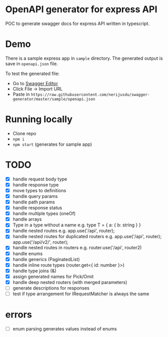 # OpenAPI generator for express API
POC to generate swagger docs for express API written in typescript.

# Demo
There is a sample express app in `sample` directory.
The generated output is save in `openapi.json` file.

To test the generated file:
- Go to [Swagger Editor](https://editor.swagger.io)
- Click File -> Import URL
- Paste in `https://raw.githubusercontent.com/nerijusdu/swagger-generator/master/sample/openapi.json`

# Running locally
- Clone repo
- `npm i`
- `npm start` (generates for sample app)

# TODO
- [X] handle request body type
- [X] handle response type
- [X] move types to definitions
- [X] handle query params
- [X] handle path params
- [X] handle response status
- [X] handle multiple types (oneOf)
- [X] handle arrays
- [X] Type in a type without a name e.g. type T = { a: { b: string } }
- [X] handle nested routes e.g. app.use('/api', router);
- [X] handle nested routes for duplicated routers e.g. app.use('/api', router); app.use('/api/v2/', router);
- [X] handle nested routes in routers e.g. router.use('/api', router2)
- [X] handle enums
- [X] handle generics (PaginatedList<T>)
- [X] handle inline route types (router.get<{ id: number }>)
- [X] handle type joins (&)
- [X] assign generated names for Pick/Omit
- [X] handle deep nested routers (with merged parameters)
- [ ] generate descriptions for responses
- [ ] test if type arrangement for IRequestMatcher is always the same

# errors 
- [ ] enum parsing generates values instead of enums
